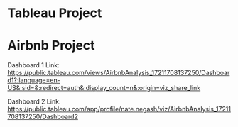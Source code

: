 # Tableau Project


# Airbnb Project

Dashboard 1 Link:
https://public.tableau.com/views/AirbnbAnalysis_17211708137250/Dashboard1?:language=en-US&:sid=&:redirect=auth&:display_count=n&:origin=viz_share_link

Dashboard 2 Link:
https://public.tableau.com/app/profile/nate.negash/viz/AirbnbAnalysis_17211708137250/Dashboard2


